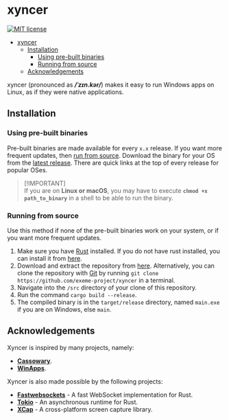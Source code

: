 # xyncer

[![MIT license](https://img.shields.io/badge/License-MIT-blue.svg)](https://lbesson.mit-license.org/)

<!-- [![Release Downloads](https://img.shields.io/github/downloads/exeme-project/xyncer/total.svg)](https://github.com/exeme-project/xyncer/releases) -->

- [xyncer](#xyncer)
  - [Installation](#installation)
    - [Using pre-built binaries](#using-pre-built-binaries)
    - [Running from source](#running-from-source)
  - [Acknowledgements](#acknowledgements)

xyncer (pronounced as _**/ˈzɪn.kər/**_) makes it easy to run Windows apps on Linux, as if they were native applications. 

## Installation

### Using pre-built binaries

Pre-built binaries are made available for every `x.x` release. If you want more frequent updates, then [run from source](#running-from-source). Download the binary for your OS from the [latest release](https://github.com/exeme-project/xyncer/releases/latest). There are quick links at the top of every release for popular OSes.

> [!IMPORTANT]\
> If you are on **Linux or macOS**, you may have to execute **`chmod +x path_to_binary`** in a shell to be able to run the binary.

### Running from source

Use this method if none of the pre-built binaries work on your system, or if you want more frequent updates.

1. Make sure you have [Rust](https://rust-lang.org) installed. If you do not have rust installed, you can install it from [here](https://rustup.rs/).
2. Download and extract the repository from [here](https://github.com/exeme-project/xyncer/archive/refs/heads/master.zip). Alternatively, you can clone the repository with [Git](https://git-scm.com/) by running `git clone https://github.com/exeme-project/xyncer` in a terminal.
3. Navigate into the `/src` directory of your clone of this repository.
4. Run the command `cargo build --release`.
5. The compiled binary is in the `target/release` directory, named `main.exe` if you are on Windows, else `main`.

## Acknowledgements

Xyncer is inspired by many projects, namely:

- [**Cassowary**](https://github.com/casualsnek/cassowary).
- [**WinApps**](https://github.com/winapps-org/winapps).

Xyncer is also made possible by the following projects:

- [**Fastwebsockets**](https://github.com/denoland/fastwebsockets) - A fast WebSocket implementation for Rust.
- [**Tokio**](https://tokio.rs/) - An asynchronous runtime for Rust.
- [**XCap**](https://crates.io/crates/xcap) - A cross-platform screen capture library.